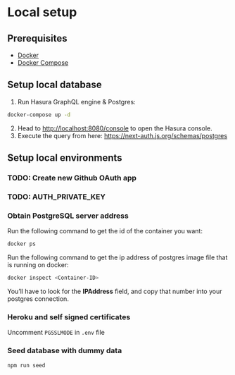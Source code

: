 # Local setup

## Prerequisites

- [Docker](https://docs.docker.com/install/)
- [Docker Compose](https://docs.docker.com/compose/install/)

## Setup local database

1. Run Hasura GraphQL engine & Postgres:

```sh
docker-compose up -d
```

2. Head to <http://localhost:8080/console> to open the Hasura console.
3. Execute the query from here: <https://next-auth.js.org/schemas/postgres>

## Setup local environments

### TODO: Create new Github OAuth app

### TODO: AUTH_PRIVATE_KEY

### Obtain PostgreSQL server address

Run the following command to get the id of the container you want:

```sh
docker ps
```

Run the following command to get the ip address of postgres image file that is running on docker:

```sh
docker inspect <Container-ID>
```

You’ll have to look for the **IPAddress** field, and copy that number into your postgres connection.

### Heroku and self signed certificates

Uncomment `PGSSLMODE` in `.env` file

### Seed database with dummy data

`npm run seed`
